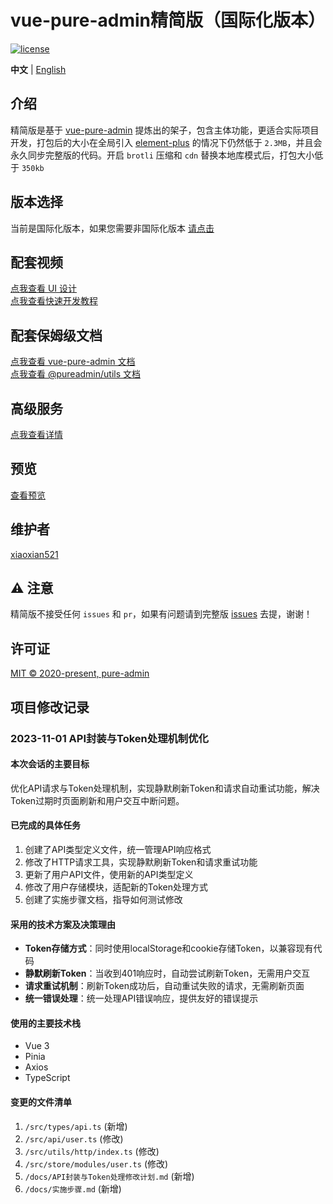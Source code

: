 <h1>vue-pure-admin精简版（国际化版本）</h1>

[![license](https://img.shields.io/github/license/pure-admin/vue-pure-admin.svg)](LICENSE)

**中文** | [English](./README.en-US.md)

## 介绍

精简版是基于 [vue-pure-admin](https://github.com/pure-admin/vue-pure-admin) 提炼出的架子，包含主体功能，更适合实际项目开发，打包后的大小在全局引入 [element-plus](https://element-plus.org) 的情况下仍然低于 `2.3MB`，并且会永久同步完整版的代码。开启 `brotli` 压缩和 `cdn` 替换本地库模式后，打包大小低于 `350kb`

## 版本选择

当前是国际化版本，如果您需要非国际化版本 [请点击](https://github.com/pure-admin/pure-admin-thin)

## 配套视频

[点我查看 UI 设计](https://www.bilibili.com/video/BV17g411T7rq)  
[点我查看快速开发教程](https://www.bilibili.com/video/BV1kg411v7QT)

## 配套保姆级文档

[点我查看 vue-pure-admin 文档](https://pure-admin.cn/)  
[点我查看 @pureadmin/utils 文档](https://pure-admin-utils.netlify.app)

## 高级服务

[点我查看详情](https://pure-admin.cn/pages/service/)

## 预览

[查看预览](https://pure-admin-thin.netlify.app/#/login)

## 维护者

[xiaoxian521](https://github.com/xiaoxian521)

## ⚠️ 注意

精简版不接受任何 `issues` 和 `pr`，如果有问题请到完整版 [issues](https://github.com/pure-admin/vue-pure-admin/issues/new/choose) 去提，谢谢！

## 许可证

[MIT © 2020-present, pure-admin](./LICENSE)

## 项目修改记录

### 2023-11-01 API封装与Token处理机制优化

#### 本次会话的主要目标
优化API请求与Token处理机制，实现静默刷新Token和请求自动重试功能，解决Token过期时页面刷新和用户交互中断问题。

#### 已完成的具体任务
1. 创建了API类型定义文件，统一管理API响应格式
2. 修改了HTTP请求工具，实现静默刷新Token和请求重试功能
3. 更新了用户API文件，使用新的API类型定义
4. 修改了用户存储模块，适配新的Token处理方式
5. 创建了实施步骤文档，指导如何测试修改

#### 采用的技术方案及决策理由
- **Token存储方式**：同时使用localStorage和cookie存储Token，以兼容现有代码
- **静默刷新Token**：当收到401响应时，自动尝试刷新Token，无需用户交互
- **请求重试机制**：刷新Token成功后，自动重试失败的请求，无需刷新页面
- **统一错误处理**：统一处理API错误响应，提供友好的错误提示

#### 使用的主要技术栈
- Vue 3
- Pinia
- Axios
- TypeScript

#### 变更的文件清单
1. `/src/types/api.ts` (新增)
2. `/src/api/user.ts` (修改)
3. `/src/utils/http/index.ts` (修改)
4. `/src/store/modules/user.ts` (修改)
5. `/docs/API封装与Token处理修改计划.md` (新增)
6. `/docs/实施步骤.md` (新增)
